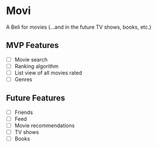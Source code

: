 # Movi
A Beli for movies (...and in the future TV shows, books, etc.)

## MVP Features
- [ ] Movie search
- [ ] Ranking algorithm
- [ ] List view of all movies rated
- [ ] Genres

## Future Features
- [ ] Friends
- [ ] Feed
- [ ] Movie recommendations
- [ ] TV shows
- [ ] Books
